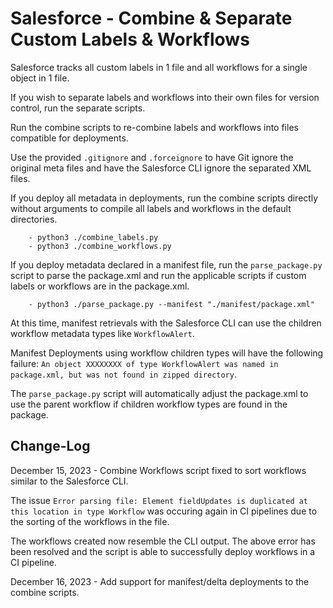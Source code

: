 # Salesforce - Combine & Separate Custom Labels & Workflows

Salesforce tracks all custom labels in 1 file and all workflows for a single object in 1 file.

If you wish to separate labels and workflows into their own files for version control, run the separate scripts.

Run the combine scripts to re-combine labels and workflows into files compatible for deployments.

Use the provided `.gitignore` and `.forceignore` to have Git ignore the original meta files and have the Salesforce CLI ignore the separated XML files.

If you deploy all metadata in deployments, run the combine scripts directly without arguments to compile all labels and workflows in the default directories.

```
    - python3 ./combine_labels.py
    - python3 ./combine_workflows.py
```

If you deploy metadata declared in a manifest file, run the `parse_package.py` script to parse the package.xml and run the applicable scripts if custom labels or workflows are in the package.xml.

```
    - python3 ./parse_package.py --manifest "./manifest/package.xml"
```

At this time, manifest retrievals with the Salesforce CLI can use the children workflow metadata types like `WorkflowAlert`.

Manifest Deployments using workflow children types will have the following failure: `An object XXXXXXXX of type WorkflowAlert was named in package.xml, but was not found in zipped directory`.

The `parse_package.py` script will automatically adjust the package.xml to use the parent workflow if children workflow types are found in the package.

## Change-Log

December 15, 2023 - Combine Workflows script fixed to sort workflows similar to the Salesforce CLI. 

The issue `Error parsing file: Element fieldUpdates is duplicated at this location in type Workflow` was occuring again in CI pipelines due to the sorting of the workflows in the file.

The workflows created now resemble the CLI output. The above error has been resolved and the script is able to successfully deploy workflows in a CI pipeline.

December 16, 2023 - Add support for manifest/delta deployments to the combine scripts.
